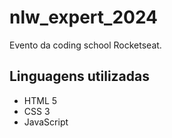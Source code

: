 # nlw_expert_2024
Evento da coding school Rocketseat.

## Linguagens utilizadas
- HTML 5
- CSS 3
- JavaScript